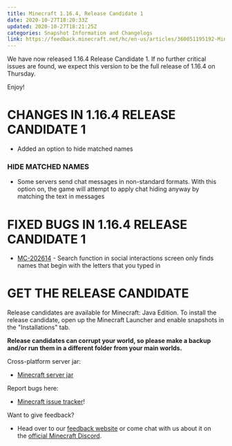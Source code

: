 ```yaml
---
title: Minecraft 1.16.4, Release Candidate 1
date: 2020-10-27T18:20:33Z
updated: 2020-10-27T18:21:25Z
categories: Snapshot Information and Changelogs
link: https://feedback.minecraft.net/hc/en-us/articles/360051195192-Minecraft-1-16-4-Release-Candidate-1
---
```


We have now released 1.16.4 Release Candidate 1. If no further critical issues are found, we expect this version to be the full release of 1.16.4 on Thursday.

Enjoy!

# CHANGES IN 1.16.4 RELEASE CANDIDATE 1

- Added an option to hide matched names

### HIDE MATCHED NAMES

- Some servers send chat messages in non-standard formats. With this option on, the game will attempt to apply chat hiding anyway by matching the text in messages

# FIXED BUGS IN 1.16.4 RELEASE CANDIDATE 1

- [MC-202614](https://bugs.mojang.com/browse/MC-202614) - Search function in social interactions screen only finds names that begin with the letters that you typed in

# GET THE RELEASE CANDIDATE

Release candidates are available for Minecraft: Java Edition. To install the release candidate, open up the Minecraft Launcher and enable snapshots in the "Installations" tab.

**Release candidates can corrupt your world, so please make a backup and/or run them in a different folder from your main worlds.**

Cross-platform server jar:

- [Minecraft server jar](https://launcher.mojang.com/v1/objects/daf2d997bd6b1725b6d59b48f533a6804d43db33/server.jar)

Report bugs here:

- [Minecraft issue tracker](https://aka.ms/snapshotbugs?ref=blog)!

Want to give feedback?

- Head over to our [feedback website](https://aka.ms/snapshotfeedback) or come chat with us about it on the [official Minecraft Discord](https://discordapp.com/invite/minecraft).
